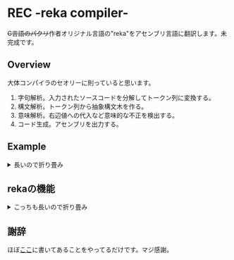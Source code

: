 # REC -reka compiler-
~~C言語のパクリ~~作者オリジナル言語の"reka"をアセンブリ言語に翻訳します。未完成です。

## Overview
大体コンパイラのセオリーに則っていると思います。
1. 字句解析。入力されたソースコードを分解してトークン列に変換する。
1. 構文解析。トークン列から抽象構文木を作る。
1. 意味解析。右辺値への代入など意味的な不正を検出する。
1. コード生成。アセンブリを出力する。

## Example
<details>
  <summary>長いので折り畳み</summary>
    こんな感じのソースファイルexample.rekaがあるとします。フィボナッチ数列の20項目を計算します。
    <pre>
      <code>
        int fibo(int n)
        {
            if(n==1||n==2){
                return 1;
            }else{
                return fibo(n-1)+fibo(n-2);
            }
        }
        int main()
        {
            fibo(20);
            return 0;
        }
      </code>
    </pre>
    これをこうします。rec.outはソースを適当にコンパイルしてすでに作成済みであるとします。example.rekaを入力として受け取り、アセンブリに翻訳したものをexample.sに出力します。それをexample.outという実行ファイルにするのですが、結局実行ファイルの生成でgccに頼っているため、このソフトウェアの存在意義は謎です。
    <pre>
      <code>
        $ ./rec.out example.reka example.s
        $ gcc -o example.out example.s
      </code>
    </pre>
    現在rekaには入出力の機能が一切ありません。仕方ないのでgdbで正しく計算できてるか確かめます。<br />
    式を評価した値はraxレジスタに格納されるので、fibo(20)をcallした直後のraxを確かめます。<br />
    ついでにRECにはコード最適化機能も未実装です。0を足したり引いたりpushの直後にpopしてたり到達不能コードがあったりしますがご愛嬌です。
    <pre>
      <code>
        $ gdb example.out
        (gdb) disass main
        Dump of assembler code for function main:
           0x0000000000400529 <+0>:     push   %rbp
           0x000000000040052a <+1>:     mov    %rsp,%rbp
           0x000000000040052d <+4>:     sub    $0x0,%rsp
           0x0000000000400531 <+8>:     sub    $0x0,%rsp
           0x0000000000400535 <+12>:    pushq  $0x14
           0x0000000000400537 <+14>:    pop    %rdi
           0x0000000000400538 <+15>:    callq  0x400482 &lt;fibo&gt;
           0x000000000040053d <+20>:    add    $0x0,%rsp
           0x0000000000400541 <+24>:    push   %rax
           0x0000000000400542 <+25>:    pop    %rax
           0x0000000000400543 <+26>:    pushq  $0x0
           0x0000000000400545 <+28>:    pop    %rax
           0x0000000000400546 <+29>:    mov    %rbp,%rsp
           0x0000000000400549 <+32>:    pop    %rbp
           0x000000000040054a <+33>:    retq
           0x000000000040054b <+34>:    add    $0x0,%rsp
           0x000000000040054f <+38>:    mov    %rbp,%rsp
           0x0000000000400552 <+41>:    pop    %rbp
           0x0000000000400553 <+42>:    retq
           0x0000000000400554 <+43>:    nopw   %cs:0x0(%rax,%rax,1)
           0x000000000040055e <+53>:    xchg   %ax,%ax
        End of assembler dump.
        (gdb) start
        Temporary breakpoint 1 at 0x40052d
        Starting program: example.out
        <br />
        Temporary breakpoint 1, 0x000000000040052d in main ()
        (gdb) break *0x40053d
        Breakpoint 2 at 0x40053d
        (gdb) continue
        Continuing.
        <br />
        Breakpoint 2, 0x000000000040053d in main ()
        (gdb) print $rax
        $1 = 6765
      </code>
    </pre>
    計算できてました。
</details>

## rekaの機能
<details>
  <summary>こっちも長いので折り畳み</summary>
  ✅は実装済み、🔵はそのうち実装予定。
  
  ### データ
  ✅64bitローカル整数変数の定義<br />
  🔵定義を伴わない宣言<br />
  🔵signedとunsignedの区別<br />
  🔵グローバル変数<br />
  🔵実数型<br />
  🔵ポインタ<br />
  🔵配列<br />
  
  ### 制御文
  ✅if文、else文<br />
  🔵switch文<br />
  ✅while文<br />
  🔵do-while文<br />
  ✅for文<br />
  🔵break文<br />
  🔵continue文<br />
  🔵goto文<br />
  ✅return文<br />
  
  ### 関数
  ✅定義<br />
  ✅シグネチャのチェック<br />
  ✅プロトタイプ宣言<br />
  
  ### 演算子
  
  #### 算術演算子
  ✅単項プラス<br />
  ✅単項マイナス<br />
  ✅加算<br />
  ✅減算<br />
  ✅乗算<br />
  ✅除算<br />
  ✅剰余<br />
  ✅前置インクリメント<br />
  ✅前置デクリメント<br />
  ✅後置インクリメント<br />
  ✅後置デクリメント<br />
  ✅加算代入<br />
  ✅減算代入<br />
  ✅乗算代入<br />
  ✅除算代入<br />
  ✅剰余代入<br />
  
  #### 比較演算子
  ✅等価<br />
  ✅非等価<br />
  ✅小なり<br />
  ✅大なり<br />
  ✅小なりイコール<br />
  ✅大なりイコール<br />
  
  #### 論理演算子
  ✅論理否定<br />
  ✅論理和<br />
  ✅論理積<br />
  
  #### ビット演算子
  🔵ビット否定<br />
  🔵ビット和<br />
  🔵ビット積<br />
  🔵ビット排他的論理和<br />
  🔵左シフト<br />
  🔵右シフト<br />
  🔵ビット和代入<br />
  🔵ビット積代入<br />
  🔵ビット排他的論理和代入<br />
  🔵左シフト代入<br />
  🔵右シフト代入<br />
  
  #### その他
  ✅単純代入<br />
  ✅関数呼び出し<br />
  ✅カンマ<br />
  🔵条件<br />
  🔵配列添え字<br />
  🔵間接<br />
  🔵アドレス<br />
  🔵直接メンバ<br />
  🔵間接メンバ<br />
  🔵キャスト<br />
  🔵sizeof<br />
  
  ### その他
  ✅変数のスコープ<br />
  ✅ブロックコメント<br />
  🔵行コメント<br />
</details>

## 謝辞
ほぼ[ここ](https://www.sigbus.info/compilerbook)に書いてあることをやってるだけです。マジ感謝。
